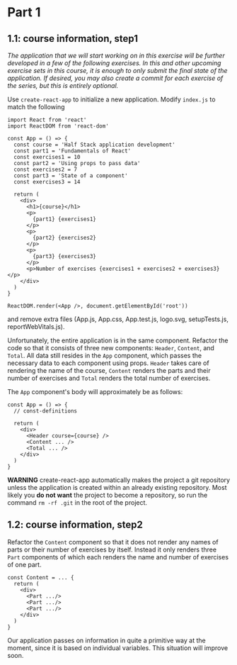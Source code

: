 # Part 1

## 1.1: course information, step1

*The application that we will start working on in this exercise will be further developed in a few of the following exercises. In this and other upcoming exercise sets in this course, it is enough to only submit the final state of the application. If desired, you may also create a commit for each exercise of the series, but this is entirely optional.*

Use `create-react-app` to initialize a new application. Modify `index.js` to match the following

    import React from 'react'
    import ReactDOM from 'react-dom'

    const App = () => {
      const course = 'Half Stack application development'
      const part1 = 'Fundamentals of React'
      const exercises1 = 10
      const part2 = 'Using props to pass data'
      const exercises2 = 7
      const part3 = 'State of a component'
      const exercises3 = 14

      return (
        <div>
          <h1>{course}</h1>
          <p>
            {part1} {exercises1}
          </p>
          <p>
            {part2} {exercises2}
          </p>
          <p>
            {part3} {exercises3}
          </p>
          <p>Number of exercises {exercises1 + exercises2 + exercises3}</p>
        </div>
      )
    }

    ReactDOM.render(<App />, document.getElementById('root'))

and remove extra files (App.js, App.css, App.test.js, logo.svg, setupTests.js, reportWebVitals.js).

Unfortunately, the entire application is in the same component. Refactor the code so that it consists of three new components: `Header`, `Content`, and `Total`. All data still resides in the `App` component, which passes the necessary data to each component using props. `Header` takes care of rendering the name of the course, `Content` renders the parts and their number of exercises and `Total` renders the total number of exercises.

The `App` component's body will approximately be as follows:

    const App = () => {
      // const-definitions

      return (
        <div>
          <Header course={course} />
          <Content ... />
          <Total ... />
        </div>
      )
    }

**WARNING** create-react-app automatically makes the project a git repository unless the application is created within an already existing repository. Most likely you **do not want** the project to become a repository, so run the command `rm -rf .git` in the root of the project.

## 1.2: course information, step2

Refactor the `Content` component so that it does not render any names of parts or their number of exercises by itself. Instead it only renders three `Part` components of which each renders the name and number of exercises of one part.

    const Content = ... {
      return (
        <div>
          <Part .../>
          <Part .../>
          <Part .../>
        </div>
      )
    }

Our application passes on information in quite a primitive way at the moment, since it is based on individual variables. This situation will improve soon.
